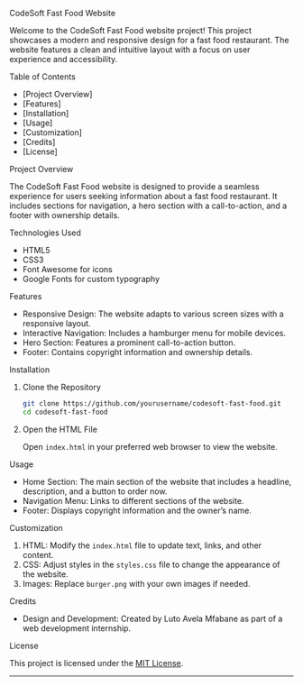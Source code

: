 
 CodeSoft Fast Food Website

Welcome to the CodeSoft Fast Food website project! This project showcases a modern and responsive design for a fast food restaurant. The website features a clean and intuitive layout with a focus on user experience and accessibility.

 Table of Contents

- [Project Overview]
- [Features]
- [Installation]
- [Usage]
- [Customization]
- [Credits]
- [License]

 Project Overview

The CodeSoft Fast Food website is designed to provide a seamless experience for users seeking information about a fast food restaurant. It includes sections for navigation, a hero section with a call-to-action, and a footer with ownership details.

 Technologies Used

- HTML5
- CSS3
- Font Awesome for icons
- Google Fonts for custom typography

 Features

- Responsive Design: The website adapts to various screen sizes with a responsive layout.
- Interactive Navigation: Includes a hamburger menu for mobile devices.
- Hero Section: Features a prominent call-to-action button.
- Footer: Contains copyright information and ownership details.

 Installation

1. Clone the Repository

   ```bash
   git clone https://github.com/yourusername/codesoft-fast-food.git
   cd codesoft-fast-food
   ```

2. Open the HTML File

   Open `index.html` in your preferred web browser to view the website.

Usage

- Home Section: The main section of the website that includes a headline, description, and a button to order now.
- Navigation Menu: Links to different sections of the website.
- Footer: Displays copyright information and the owner’s name.

Customization

1. HTML: Modify the `index.html` file to update text, links, and other content.
2. CSS: Adjust styles in the `styles.css` file to change the appearance of the website.
3. Images: Replace `burger.png` with your own images if needed.

 Credits

- Design and Development: Created by Luto Avela Mfabane as part of a web development internship.

 License

This project is licensed under the [MIT License](LICENSE).

---

